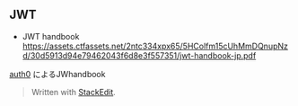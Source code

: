 ## JWT

- JWT handbook
https://assets.ctfassets.net/2ntc334xpx65/5HColfm15cUhMmDQnupNzd/30d5913d94e79462043f6d8e3f557351/jwt-handbook-jp.pdf

[auth0](https://auth0.com/resources/ebooks/jp-jwt-handbook) によるJWhandbook

> Written with [StackEdit](https://stackedit.io/).
<!--stackedit_data:
eyJoaXN0b3J5IjpbLTQ5Mzc1NDE3N119
-->